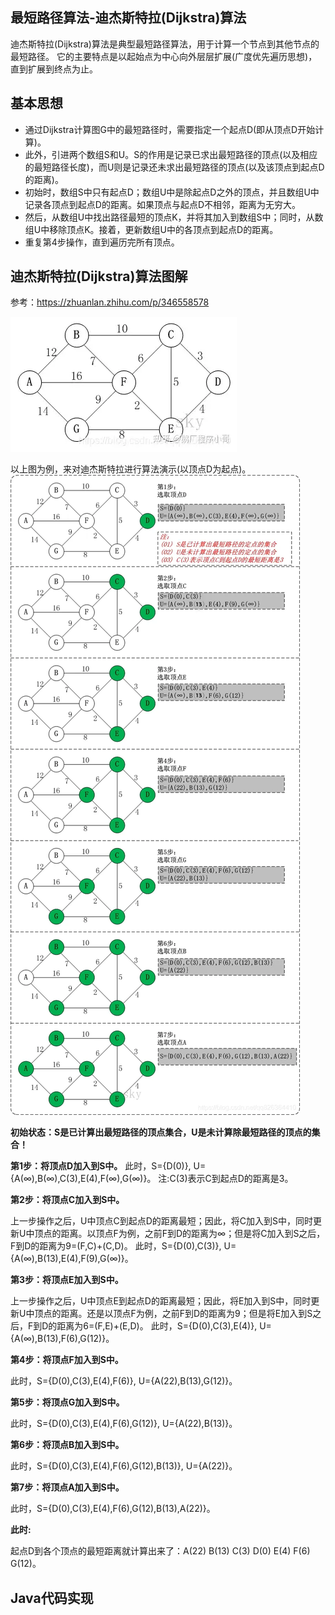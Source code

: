 ## 最短路径算法-迪杰斯特拉(Dijkstra)算法
迪杰斯特拉(Dijkstra)算法是典型最短路径算法，用于计算一个节点到其他节点的最短路径。
它的主要特点是以起始点为中心向外层层扩展(广度优先遍历思想)，直到扩展到终点为止。


## 基本思想

* 通过Dijkstra计算图G中的最短路径时，需要指定一个起点D(即从顶点D开始计算)。
* 此外，引进两个数组S和U。S的作用是记录已求出最短路径的顶点(以及相应的最短路径长度)，而U则是记录还未求出最短路径的顶点(以及该顶点到起点D的距离)。
* 初始时，数组S中只有起点D；数组U中是除起点D之外的顶点，并且数组U中记录各顶点到起点D的距离。如果顶点与起点D不相邻，距离为无穷大。
* 然后，从数组U中找出路径最短的顶点K，并将其加入到数组S中；同时，从数组U中移除顶点K。接着，更新数组U中的各顶点到起点D的距离。
* 重复第4步操作，直到遍历完所有顶点。

## 迪杰斯特拉(Dijkstra)算法图解
参考：https://zhuanlan.zhihu.com/p/346558578

![.\img.png](Dijkstra01.png "相对路径演示")

以上图为例，来对迪杰斯特拉进行算法演示(以顶点D为起点)。
![.\img.png](Dijkstra02.png "相对路径演示")

**初始状态：S是已计算出最短路径的顶点集合，U是未计算除最短路径的顶点的集合！**

**第1步：将顶点D加入到S中。**
此时，S={D(0)}, U={A(∞),B(∞),C(3),E(4),F(∞),G(∞)}。 注:C(3)表示C到起点D的距离是3。

**第2步：将顶点C加入到S中。**

上一步操作之后，U中顶点C到起点D的距离最短；因此，将C加入到S中，同时更新U中顶点的距离。以顶点F为例，之前F到D的距离为∞；但是将C加入到S之后，F到D的距离为9=(F,C)+(C,D)。
此时，S={D(0),C(3)}, U={A(∞),B(13),E(4),F(9),G(∞)}。

**第3步：将顶点E加入到S中。**

上一步操作之后，U中顶点E到起点D的距离最短；因此，将E加入到S中，同时更新U中顶点的距离。还是以顶点F为例，之前F到D的距离为9；但是将E加入到S之后，F到D的距离为6=(F,E)+(E,D)。
此时，S={D(0),C(3),E(4)}, U={A(∞),B(13),F(6),G(12)}。

**第4步：将顶点F加入到S中。**

此时，S={D(0),C(3),E(4),F(6)}, U={A(22),B(13),G(12)}。

**第5步：将顶点G加入到S中。**

此时，S={D(0),C(3),E(4),F(6),G(12)}, U={A(22),B(13)}。

**第6步：将顶点B加入到S中。**

此时，S={D(0),C(3),E(4),F(6),G(12),B(13)}, U={A(22)}。

**第7步：将顶点A加入到S中。**

此时，S={D(0),C(3),E(4),F(6),G(12),B(13),A(22)}。

**此时:**

起点D到各个顶点的最短距离就计算出来了：A(22) B(13) C(3) D(0) E(4) F(6) G(12)。


## Java代码实现
